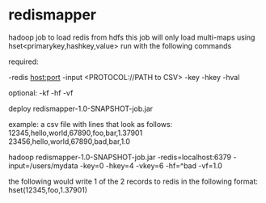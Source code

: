 redismapper
===========

hadoop job to load redis from hdfs
this job will only load multi-maps using hset<primarykey,hashkey,value>
run with the following commands

required:

-redis <host:port>
-input <PROTOCOL://PATH to CSV>
-key   <primarykey>
-hkey  <hashkey>
-hval  <hashval>

optional:
-kf    <regex that will exclude records with matching primary keys>
-hf    <regex that will exclude records with matching hash keys>
-vf    <regex that will exclude records with matching hash values>

deploy redismapper-1.0-SNAPSHOT-job.jar

example:
a csv file with lines that look as follows:
12345,hello,world,67890,foo,bar,1.37901
23456,hello,world,67890,bad,bar,1.0

hadoop redismapper-1.0-SNAPSHOT-job.jar -redis=localhost:6379 -input=/users/mydata -key=0 -hkey=4 -vkey=6 -hf=^bad -vf=1.0

the following would write 1 of the 2 records to redis in the following format:
hset(12345,foo,1.37901)